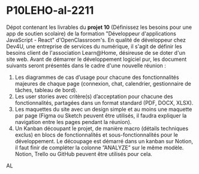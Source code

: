 # P10LEHO-al-2211

Dépot contenant les livrables du **projet 10** (Définissez les besoins pour une app de soutien scolaire) de la formation "Développeur d'applications JavaScript - React" d'OpenClassroom's.
En qualité de développeur chez Dev4U, une entreprise de services du numérique, il s'agit de définir les besoins client de l'association Learn@Home, désireuse de se doter d'un site web. Avant de démarrer le développement logiciel pur, les document suivants seront présentés dans le cadre d'une nouvelle réunion :

1. Les diagrammes de cas d’usage pour chacune des fonctionnalités majeures de chaque page (connexion, chat, calendrier, gestionnaire de tâches, tableau de bord).
2. Les user stories avec critère(s) d’acceptation pour chacune des fonctionnalités, partagées dans un format standard (PDF, DOCX, XLSX).
3. Les maquettes du site avec un design simple et au moins une maquette par page (Figma ou Sketch peuvent être utilisés, il faudra expliquer la navigation entre les pages pendant la réunion).
4. Un Kanban découpant le projet, de manière macro (détails techniques exclus) en blocs de fonctionnalités et sous-fonctionnalités pour le développement. Le découpage est démarré dans un kanban sur Notion, il faut finir de compléter la colonne ”ANALYZE” sur le même modèle. Notion, Trello ou GitHub peuvent être utilisés pour cela.


AL